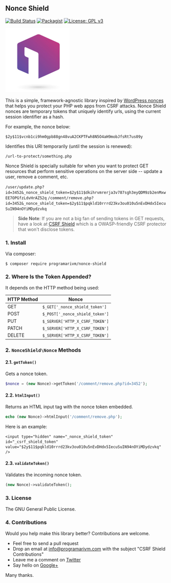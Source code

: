 ## Nonce Shield

[![Build Status](https://travis-ci.org/programarivm/nonce-shield.svg?branch=master)](https://travis-ci.org/programarivm/nonce-shield)
[![Packagist](https://img.shields.io/packagist/dt/programarivm/nonce-shield.svg)](https://packagist.org/packages/programarivm/nonce-shield)
[![License: GPL v3](https://img.shields.io/badge/License-GPL%20v3-blue.svg)](https://www.gnu.org/licenses/gpl-3.0)

![CSRF Shield](/resources/nonce-shield.jpg?raw=true)

This is a simple, framework-agnostic library inspired by [WordPress nonces](https://codex.wordpress.org/WordPress_Nonces) that helps you protect your PHP web apps from CSRF attacks. Nonce Shield nonces are temporary tokens that uniquely identify urls, using the current session identifier as a hash.

For example, the nonce below:

    $2y$11$vcnb1ci9hm0gpb88gn48vuA2CKPTFwh8N5O4aH9mobJfsRt7us09y

Identifies this URI temporarily (until the session is renewed):

    /url-to-protect/something.php

Nonce Shield is specially suitable for when you want to protect GET resources that perform sensitive operations on the server side -- update a user, remove a comment, etc.

`/user/update.php?id=3452&_nonce_shield_token=$2y$11$dkihrvmrerja3v787sgh3eyQDM9zb2enMxwEE7OPGfzLdvHrAZ52q`
`/comment/remove.php?id=3452&_nonce_shield_token=$2y$11$pqkld10rrrd23kv3ou010u5nEvDHdx5IecuSuIN94nOYiMDydzvkq`

> **Side Note**: If you are not a big fan of sending tokens in GET requests, have a look at [CSRF Shield](https://github.com/programarivm/csrf-shield) which is a OWASP-friendly CSRF protector that won't disclose tokens.

### 1. Install

Via composer:

    $ composer require programarivm/nonce-shield

### 2. Where Is the Token Appended?

It depends on the HTTP method being used:

| HTTP Method   |  Nonce                          |
|---------------|---------------------------------|
| GET           | `$_GET['_nonce_shield_token']`  |
| POST          | `$_POST['_nonce_shield_token']` |
| PUT           | `$_SERVER['HTTP_X_CSRF_TOKEN']` |
| PATCH         | `$_SERVER['HTTP_X_CSRF_TOKEN']` |
| DELETE        | `$_SERVER['HTTP_X_CSRF_TOKEN']` |

### 2. `NonceShield\Nonce` Methods

#### 2.1. `getToken()`

Gets a nonce token.

```php
$nonce = (new Nonce)->getToken('/comment/remove.php?id=3452');
```
#### 2.2. `htmlInput()`

Returns an HTML input tag with the nonce token embedded.

```php
echo (new Nonce)->htmlInput('/comment/remove.php');
```

Here is an example:

    <input type="hidden" name="_nonce_shield_token" id="_csrf_shield_token" value="$2y$11$pqkld10rrrd23kv3ou010u5nEvDHdx5IecuSuIN94nOYiMDydzvkq" />

#### 2.3. `validateToken()`

Validates the incoming nonce token.

```php
(new Nonce)->validateToken();
```

### 3. License

The GNU General Public License.

### 4. Contributions

Would you help make this library better? Contributions are welcome.

- Feel free to send a pull request
- Drop an email at info@programarivm.com with the subject "CSRF Shield Contributions"
- Leave me a comment on [Twitter](https://twitter.com/programarivm)
- Say hello on [Google+](https://plus.google.com/+Programarivm)

Many thanks.
